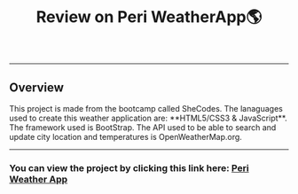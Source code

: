 <header align = "center">
<h1> Review on Peri WeatherApp🌎</h1>
</header>

<hr/>

<section>
<h2>Overview</h2>
</section>

<p>This project is made from the bootcamp called SheCodes. The lanaguages used to create this weather application are: **HTML5/CSS3 & JavaScript**. The framework used is BootStrap. The API used to be able to search and update city location and temperatures is OpenWeatherMap.org.</p>

<hr/>

<h3>You can view the project by clicking this link here: <a href = "https://ecstatic-shirley-3303d9.netlify.app/">Peri Weather App</a></h3>
